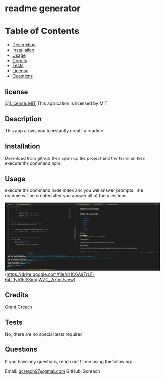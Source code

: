 # readme generator

# Table of Contents
- [Description](#description)
- [Installation](#installation)
- [Usage](#usage)
- [Credits](#credits)
- [Tests](#tests)
- [License](#license)
- [Questions](#questions)

## license 
    
  [![License: MIT](https://img.shields.io/badge/License-MIT-yellow.svg)](https://opensource.org/licenses/MIT)
This application is licensed by MIT


## Description

This app allows you to instantly create a readme

## Installation

Download from github then open up the project and the terminal then execute the command npm i

## Usage

execute the command node index and you will answer prompts. The readme will be created after you answer all of the questions

![Demo video](./assets/TH.PNG)(https://drive.google.com/file/d/1C6AGTrLF-64T1yh1htS3mqjWZC_2r7ms/view)

## Credits

Grant Creach

## Tests 

No, there are no special tests required

## Questions 

If you have any questions, reach out to me using the following:

Email: gcreach97@gmail.com
GitHub: Gcreach
